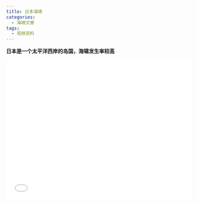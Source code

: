 ```yaml
---
title: 日本海啸
categories:
  - 海啸灾害
tags:
  - 视频资料
---
```

**日本是一个太平洋西岸的岛国，海啸发生率较高**
<div style="position:relative; padding-bottom:75%; width:100%; height:0">
    <iframe src="//player.bilibili.com/player.html?aid=9323866&bvid=BV1fx411r78t&cid=15407957&page=1" scrolling="no" border="0" frameborder="no" framespacing="0" allowfullscreen="true" style="position:absolute; height: 100%; width: 100%;"></iframe>
</div>